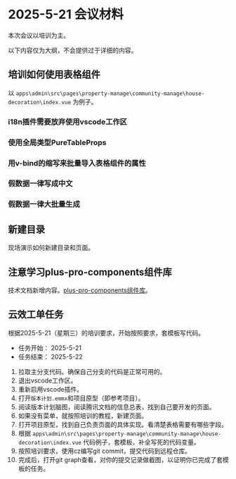 # 2025-5-21 会议材料

本次会议以培训为主。

以下内容仅为大纲，不会提供过于详细的内容。

## 培训如何使用表格组件

以 `apps\admin\src\pages\property-manage\community-manage\house-decoration\index.vue` 为例子。

### i18n插件需要放弃使用vscode工作区

### 使用全局类型PureTableProps

### 用v-bind的缩写来批量导入表格组件的属性

### 假数据一律写成中文

### 假数据一律大批量生成

## 新建目录

现场演示如何新建目录和页面。

## 注意学习plus-pro-components组件库

技术文档新增内容。[plus-pro-components组件库](../../technical-doc.md#plus-pro-components)。

## 云效工单任务

根据2025-5-21（星期三）的培训要求，开始按照要求，套模板写代码。

- 任务开始： 2025-5-21
- 任务结束： 2025-5-22

1. 拉取主分支代码。确保自己分支的代码是正常可用的。
2. 退出vscode工作区。
3. 重新启用vscode插件。
4. 打开`版本计划.emmx`和项目原型（即参考项目）。
5. 阅读版本计划脑图，阅读腾讯文档的信息总表，找到自己要开发的页面。
6. 如果没有菜单，就按照培训的教程，新建页面。
7. 打开项目原型，找到自己负责页面的具体实现。看清楚表格需要有哪些字段。
8. 根据 `apps\admin\src\pages\property-manage\community-manage\house-decoration\index.vue` 代码例子，套模板，补全写死的代码变量。
9. 按照培训要求，使用cz编写git commit，提交代码到远程仓库。
10. 完成后，打开git graph查看，对你的提交记录做截图，以证明你已完成了套模板的任务。
